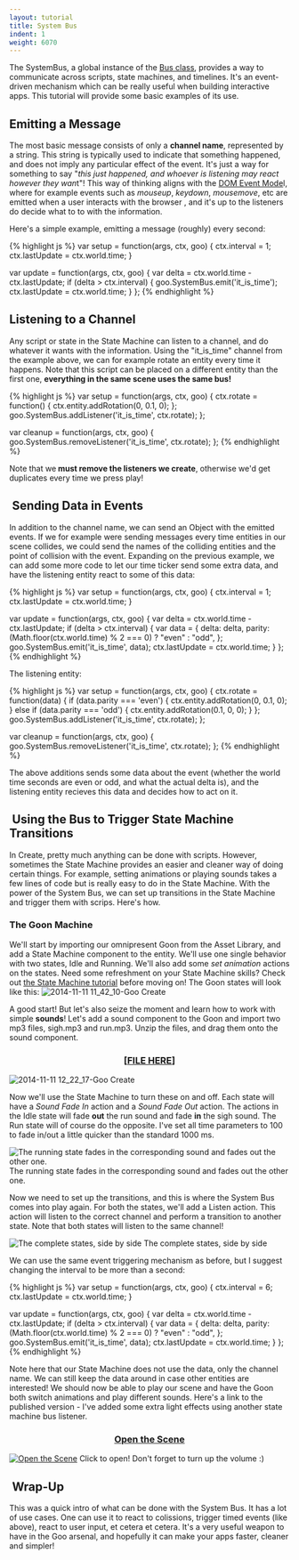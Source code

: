 ```yaml
---
layout: tutorial
title: System Bus
indent: 1
weight: 6070
---
```

The SystemBus, a global instance of the <a href="http://code.gooengine.com/latest/docs/Bus.html" target="_blank">Bus class</a>, provides a way to communicate across scripts, state machines, and timelines. It's an event-driven mechanism which can be really useful when building interactive apps. This tutorial will provide some basic examples of its use.
<h2>Emitting a Message</h2>
The most basic message consists of only a <strong>channel name</strong>, represented by a string. This string is typically used to indicate that something happened, and does not imply any particular effect of the event. It's just a way for something to say "<em>this just happened, and whoever is listening may react however they wan</em>t"! This way of thinking aligns with the <a href="https://developer.mozilla.org/en/docs/Web/API/Event" target="_blank">DOM Event Mode</a>l, where for example events such as <em>mouseup</em>, <em>keydown</em>, <em>mousemove</em>, etc are emitted when a user interacts with the browser , and it's up to the listeners do decide what to to with the information.

Here's a simple example, emitting a message (roughly) every second:

{% highlight js %}
var setup = function(args, ctx, goo) {
	ctx.interval = 1;
	ctx.lastUpdate = ctx.world.time;
}

var update = function(args, ctx, goo) {
	var delta = ctx.world.time - ctx.lastUpdate;
	if (delta > ctx.interval) {
		goo.SystemBus.emit('it_is_time');
		ctx.lastUpdate = ctx.world.time;
	}
};
{% endhighlight %}

<h2>Listening to a Channel</h2>
Any script or state in the State Machine can listen to a channel, and do whatever it wants with the information. Using the "it_is_time" channel from the example above, we can for example rotate an entity every time it happens. Note that this script can be placed on a different entity than the first one, <strong>everything in the same scene uses the same bus!</strong>

{% highlight js %}
var setup = function(args, ctx, goo) {
	ctx.rotate = function() {
		ctx.entity.addRotation(0, 0.1, 0);
	};
	goo.SystemBus.addListener('it_is_time', ctx.rotate);
};

var cleanup = function(args, ctx, goo) {
	goo.SystemBus.removeListener('it_is_time', ctx.rotate);
};
{% endhighlight %}

Note that we<strong> must remove the listeners we create</strong>, otherwise we'd get duplicates every time we press play!
<h2> Sending Data in Events</h2>
In addition to the channel name, we can send an Object with the emitted events. If we for example were sending messages every time entities in our scene collides, we could send the names of the colliding entities and the point of collision with the event. Expanding on the previous example, we can add some more code to let our time ticker send some extra data, and have the listening entity react to some of this data:

{% highlight js %}
var setup = function(args, ctx, goo) {
	ctx.interval = 1;
	ctx.lastUpdate = ctx.world.time;
}

var update = function(args, ctx, goo) {
	var delta = ctx.world.time - ctx.lastUpdate;
	if (delta > ctx.interval) {
		var data = {
			delta: delta,
			parity: (Math.floor(ctx.world.time) % 2 === 0) ? "even" : "odd",
		};
		goo.SystemBus.emit('it_is_time', data);
		ctx.lastUpdate = ctx.world.time;
	}
};
{% endhighlight %}

The listening entity:

{% highlight js %}
var setup = function(args, ctx, goo) {
	ctx.rotate = function(data) {
		if (data.parity === 'even') {
			ctx.entity.addRotation(0, 0.1, 0);
		} else if (data.parity === 'odd') {
			ctx.entity.addRotation(0.1, 0, 0);
		}
	};
	goo.SystemBus.addListener('it_is_time', ctx.rotate);
};

var cleanup = function(args, ctx, goo) {
	goo.SystemBus.removeListener('it_is_time', ctx.rotate);
};
{% endhighlight %}

The above additions sends some data about the event (whether the world time seconds are even or odd, and what the actual delta is), and the listening entity recieves this data and decides how to act on it.
<h2> Using the Bus to Trigger State Machine Transitions</h2>
In Create, pretty much anything can be done with scripts. However, sometimes the State Machine provides an easier and cleaner way of doing certain things. For example, setting animations or playing sounds takes a few lines of code but is really easy to do in the State Machine. With the power of the System Bus, we can set up transitions in the State Machine and trigger them with scrips. Here's how.
<h3>The Goon Machine</h3>
We'll start by importing our omnipresent Goon from the Asset Library, and add a State Machine component to the entity. We'll use one single behavior with two states, Idle and Running. We'll also add some <em>set animation</em> actions on the states. Need some refreshment on your State Machine skills? Check out <a title="The State Machine" href="http://www.goocreate.com/learn/the-state-machine/" target="_blank">the State Machine tutorial</a> before moving on! The Goon states will look like this:

<img class="size-full wp-image-1168 aligncenter" src="http://goocreate.com/wp-content/uploads/sites/3/2014/11/2014-11-11-11_42_10-Goo-Create.jpg" alt="2014-11-11 11_42_10-Goo Create" />

A good start! But let's also seize the moment and learn how to work with simple <strong>sounds</strong>! Let's add a sound component to the Goon and import two mp3 files, sigh.mp3 and run.mp3. Unzip the files, and drag them onto the sound component.
<h3 style="text-align: center;">[<a href="http://www.goocreate.com/learn/wp-content/uploads/sites/2/2014/11/systembus_sounds.zip" target="_blank">FILE HERE</a>]</h3>
<img class="size-full wp-image-1169 aligncenter" src="http://goocreate.com/wp-content/uploads/sites/3/2014/11/2014-11-11-12_22_17-Goo-Create.jpg" alt="2014-11-11 12_22_17-Goo Create" />

Now we'll use the State Machine to turn these on and off. Each state will have a <em>Sound Fade In</em> action and a <em>Sound Fade Out</em> action. The actions in the Idle state will fade <strong>out</strong> the run sound and fade <strong>in</strong> the sigh sound. The Run state will of course do the opposite. I've set all time parameters to 100 to fade in/out a little quicker than the standard 1000 ms.

<img class="size-full wp-image-1170" src="http://goocreate.com/wp-content/uploads/sites/3/2014/11/2014-11-11-12_25_05-Goo-Create.jpg" alt="The running state fades in the corresponding sound and fades out the other one." /> The running state fades in the corresponding sound and fades out the other one.

Now we need to set up the transitions, and this is where the System Bus comes into play again. For both the states, we'll add a Listen action. This action will listen to the correct channel and perform a transition to another state. Note that both states will listen to the same channel!

<img class="size-full wp-image-1171" src="http://goocreate.com/wp-content/uploads/sites/3/2014/11/both.jpg" alt="The complete states, side by side" /> The complete states, side by side

We can use the same event triggering mechanism as before, but I suggest changing the interval to be more than a second:

{% highlight js %}
var setup = function(args, ctx, goo) {
	ctx.interval = 6;
	ctx.lastUpdate = ctx.world.time;
}

var update = function(args, ctx, goo) {
	var delta = ctx.world.time - ctx.lastUpdate;
	if (delta > ctx.interval) {
		var data = {
			delta: delta,
			parity: (Math.floor(ctx.world.time) % 2 === 0) ? "even" : "odd",
		};
		goo.SystemBus.emit('it_is_time', data);
		ctx.lastUpdate = ctx.world.time;
	}
};
{% endhighlight %}

Note here that our State Machine does not use the data, only the channel name. We can still keep the data around in case other entities are interested! We should now be able to play our scene and have the Goon both switch animations and play different sounds. Here's a link to the published version - I've added some extra light effects using another state machine bus listener.
<h3 style="text-align: center;"><a href="https://goote.ch/c27b938433b34bbc8e99c5ce8c9460c1.scene/" target="_blank">Open the Scene</a></h3>
<a href="https://goote.ch/c27b938433b34bbc8e99c5ce8c9460c1.scene"><img class="size-full wp-image-1172" src="http://goocreate.com/wp-content/uploads/sites/3/2014/11/2014-11-11-12_39_27-Goo-Create.jpg" alt="Open the Scene" /></a> Click to open! Don't forget to turn up the volume :)
<h2> Wrap-Up</h2>
This was a quick intro of what can be done with the System Bus. It has a lot of use cases. One can use it to react to colissions, trigger timed events (like above), react to user input, et cetera et cetera. It's a very useful weapon to have in the Goo arsenal, and hopefully it can make your apps faster, cleaner and simpler!
